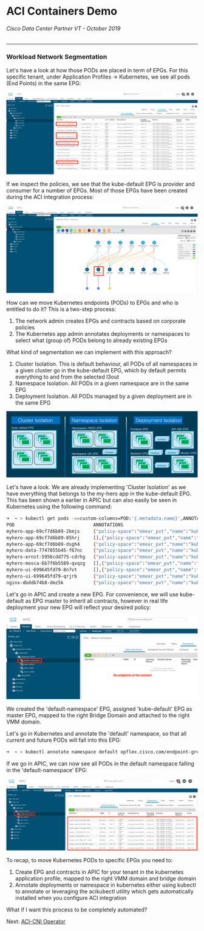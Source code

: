 # ACI Containers Demo
###### Cisco Data Center Partner VT - October 2019
<hr>

### Workload Network Segmentation

Let's have a look at how those PODs are placed in term of EPGs.
For this specific tenant, under Application Profiles -> Kubernetes, we see all pods (End Points) in the same EPG:

![image](https://raw.githubusercontent.com/rtortori/emear-pvt-aci-containers/master/images/aci14.png)

If we inspect the policies, we see that the kube-default EPG is provider and consumer for a number of EPGs. Most of those EPGs have been created during the ACI integration process:

![image](https://raw.githubusercontent.com/rtortori/emear-pvt-aci-containers/master/images/aci15.png)

How can we move Kubernetes endpoints (PODs) to EPGs and who is entitled to do it?
This is a two-step process:

1. The network admin creates EPGs and contracts based on corporate policies
2. The Kubernetes app admin annotates deployments or namespaces to select what (group of) PODs belong to already existing EPGs

What kind of segmentation we can implement with this approach?

1. Cluster Isolation. This is default behaviour, all PODs of all namespaces in a given cluster go in the kube-default EPG, which by default permits everything to and from the selected l3out
2. Namespace Isolation. All PODs in a given namespace are in the same EPG
3. Deployment Isolation. All PODs managed by a given deployment are in the same EPG

![image](https://raw.githubusercontent.com/rtortori/emear-pvt-aci-containers/master/images/aci-container-seg.png)

Let's have a look. We are already implementing 'Cluster Isolation' as we have everything that belongs to the my-hero app in the kube-default EPG. This has been shown a earlier in APIC but can also easily be seen in Kubernetes using the following command:

```bash
➜  ~ > kubectl get pods -o=custom-columns=POD:'{.metadata.name}',ANNOTATIONS:'{.metadata.annotations.*}'
POD                             ANNOTATIONS
myhero-app-69cf7d6b89-2kmjs     {"policy-space":"emear_pvt","name":"kubernetes|kube-default"},[]
myhero-app-69cf7d6b89-85hrj     [],{"policy-space":"emear_pvt","name":"kubernetes|kube-default"}
myhero-app-69cf7d6b89-dsgh4     {"policy-space":"emear_pvt","name":"kubernetes|kube-default"},[]
myhero-data-7747855b45-f67nc    {"policy-space":"emear_pvt","name":"kubernetes|kube-default"},[]
myhero-ernst-5956cdd775-cdrhg   {"policy-space":"emear_pvt","name":"kubernetes|kube-default"},[]
myhero-mosca-6b7f6b5589-qvqzg   [],{"policy-space":"emear_pvt","name":"kubernetes|kube-default"}
myhero-ui-699645fd79-8n7vt      [],{"policy-space":"emear_pvt","name":"kubernetes|kube-default"}
myhero-ui-699645fd79-qrjrb      {"policy-space":"emear_pvt","name":"kubernetes|kube-default"},[]
nginx-dbddb74b8-dmz5k           {"policy-space":"emear_pvt","name":"kubernetes|kube-default"},[]
```

Let's go in APIC and create a new EPG. For convenience, we will use kube-default as EPG master to inherit all contracts, however in real life deployment your new EPG will reflect your desired policy:

![image](https://raw.githubusercontent.com/rtortori/emear-pvt-aci-containers/master/images/aci16.png)

We created the 'default-namespace' EPG, assigned 'kube-default' EPG as master EPG, mapped to the right Bridge Domain and attached to the right VMM domain.

Let's go in Kubernetes and annotate the 'default' namespace, so that all current and future PODs will fall into this EPG:

```bash
➜  ~ > kubectl annotate namespace default opflex.cisco.com/endpoint-group='{"tenant":"emear_pvt","app-profile":"kubernetes","name":"default-namespace"}' --overwrite
```

If we go in APIC, we can now see all PODs in the default namespace falling in the 'default-namespace' EPG:

![image](https://raw.githubusercontent.com/rtortori/emear-pvt-aci-containers/master/images/aci17.png)

To recap, to move Kubernetes PODs to specific EPGs you need to:

1. Create EPG and contracts in APIC for your tenant in the kubernetes application profile, mapped to the right VMM domain and bridge domain 
2. Annotate deployments or namespace in kubernetes either using kubectl to annotate or leveraging the acikubectl utility which gets automatically installed when you configure ACI integration

What if I want this process to be completely automated?

Next: [ACI-CNI Operator](https://github.com/rtortori/emear-pvt-aci-containers/blob/master/5-aci-cni-operator.md)